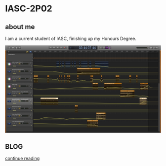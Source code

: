 # IASC-2P02

## about me

I am a current student of IASC, finishing up my Honours Degree.

![](Images/WindowImage.jpg)

## BLOG

[ continue reading ](blog)
